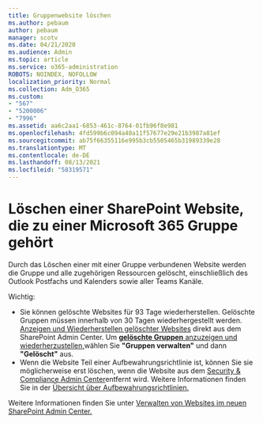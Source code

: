 ```yaml
---
title: Gruppenwebsite löschen
ms.author: pebaum
author: pebaum
manager: scotv
ms.date: 04/21/2020
ms.audience: Admin
ms.topic: article
ms.service: o365-administration
ROBOTS: NOINDEX, NOFOLLOW
localization_priority: Normal
ms.collection: Adm_O365
ms.custom:
- "567"
- "5200006"
- "7996"
ms.assetid: aa6c2aa1-6853-461c-8764-01fb96f8e981
ms.openlocfilehash: 4fd599b6c094a40a11f57677e29e21b3987a81ef
ms.sourcegitcommit: ab75f66355116e995b3cb5505465b31989339e28
ms.translationtype: MT
ms.contentlocale: de-DE
ms.lasthandoff: 08/13/2021
ms.locfileid: "58319571"
---
```

# <a name="delete-a-sharepoint-site-that-belongs-to-a-microsoft-365-group"></a>Löschen einer SharePoint Website, die zu einer Microsoft 365 Gruppe gehört

Durch das Löschen einer mit einer Gruppe verbundenen Website werden die Gruppe und alle zugehörigen Ressourcen gelöscht, einschließlich des Outlook Postfachs und Kalenders sowie aller Teams Kanäle.
  
Wichtig:

- Sie können gelöschte Websites für 93 Tage wiederherstellen. Gelöschte Gruppen müssen innerhalb von 30 Tagen wiederhergestellt werden. [Anzeigen und Wiederherstellen gelöschter Websites](https://admin.microsoft.com/sharepoint?page=recyclebin&modern=true) direkt aus dem SharePoint Admin Center. Um [ **gelöschte Gruppen** anzuzeigen und wiederherzustellen,](https://admin.microsoft.com/Adminportal/Home?source=applauncher#/deletedgroups)wählen Sie **"Gruppen verwalten"** und dann **"Gelöscht"** aus.
- Wenn die Website Teil einer Aufbewahrungsrichtlinie ist, können Sie sie möglicherweise erst löschen, wenn die Website aus dem [Security & Compliance Admin Center](https://protection.office.com/?rfr=AdminCenter#/retention)entfernt wird. Weitere Informationen finden Sie in der [Übersicht über Aufbewahrungsrichtlinien.](https://docs.microsoft.com/microsoft-365/compliance/retention-policies)
  
Weitere Informationen finden Sie unter [Verwalten von Websites im neuen SharePoint Admin Center.](https://docs.microsoft.com/sharepoint/manage-sites-in-new-admin-center)
